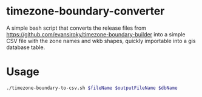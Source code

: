 # timezone-boundary-converter

A simple bash script that converts the release files from https://github.com/evansiroky/timezone-boundary-builder into a simple CSV file with the zone names and wkb shapes, quickly importable into a gis database table.

# Usage
```bash
./timezone-boundary-to-csv.sh $fileName $outputFileName $dbName
```
